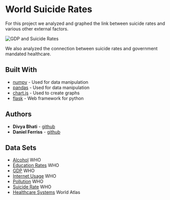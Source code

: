 # World Suicide Rates

For this project we analyzed and graphed the link between suicide rates and various other external factors.

![GDP and Suicide Rates](https://challengepost-s3-challengepost.netdna-ssl.com/photos/production/software_photos/000/768/919/datas/gallery.jpg)

We also analyzed the connection between suicide rates and government mandated healthcare.

## Built With

* [numpy](http://flask.pocoo.org/) - Used for data manipulation
* [pandas](https://pandas.pydata.org/) - Used for data manipulation
* [chart.js](https://www.chartjs.org/) - Used to create graphs
* [flask](http://flask.pocoo.org/) - Web framework for python

## Authors

* **Divya Bhati** - [github](https://github.com/DivyaBhati)
* **Daniel Ferriss** - [github](https://github.com/danielferriss)

## Data Sets

* [Alcohol](http://apps.who.int/gho/data/node.main.A1022?lang=en) WHO
* [Education Rates](http://hdr.undp.org/en/content/education-index) WHO
* [GDP](https://data.worldbank.org/indicator/NY.GDP.MKTP.KD.ZG?year_high_desc=true) WHO
* [Internet Usage](https://www.who.int/gho/en/) WHO
* [Pollution](https://www.who.int/gho/en/) WHO
* [Suicide Rate](https://www.who.int/gho/mental_health/suicide_rates/en/) WHO
* [Healthcare Systems](https://www.worldatlas.com/articles/countries-with-universal-health-care.html) World Atlas
